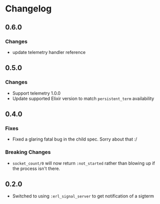 # Changelog

## 0.6.0

### Changes

* update telemetry handler reference

## 0.5.0

### Changes

* Support telemetry 1.0.0
* Update supported Elixir version to match `persistent_term` availability

## 0.4.0

### Fixes

* Fixed a glaring fatal bug in the child spec. Sorry about that :/

### Breaking Changes

* `socket_count/0` will now return `:not_started` rather than blowing up if the process isn't there.

## 0.2.0

* Switched to using `:erl_signal_server` to get notification of a sigterm
